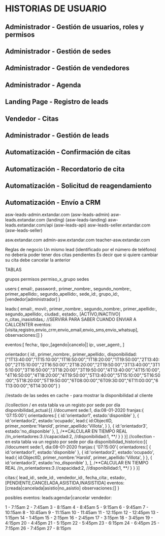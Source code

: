 # HISTORIAS DE USUARIO
## Administrador - Gestión de usuarios, roles y permisos
## Administrador - Gestión de sedes
## Administrador - Gestión de vendedores
## Administrador - Agenda
## Landing Page - Registro de leads
## Vendedor - Citas
## Administrador - Gestión de leads
## Automatización - Confirmación de citas
## Automatización - Recordatorio de cita
## Automatización - Solicitud de reagendamiento
## Automatización - Envío a CRM

asw-leads-admin.extandar.com (asw-leads-admin)
asw-leads.extandar.com (landing) (asw-leads-landing)
asw-leads.extandar.com/api (asw-leads-api)
asw-leads-seller.extandar.com (asw-leads-seller)

asw.extandar.com
admin-asw.extandar.com
teacher-asw.extandar.com


Reglas de negocio
Un mismo lead (identificado por el número de teléfono) no debería poder tener dos citas pendientes
Es decir que si quiere cambiar su cita debe cancelar la anterior



TABLAS

grupos
permisos
permiso_x_grupo
sedes

users:{
	email:,
	password:,
	primer_nombre:,
	segundo_nombre:,
	primer_apellido:,
	segundo_apellido:,
	sede_id:,
	grupo_id:,[vendedor|administrador]
}

leads:{
	email:,
	movil:,
	primer_nombre:,
	segundo_nombre:,
	primer_apellido:,
	segundo_apellido:,
	ciudad:,
	estado:, [ACTIVO,INACTIVO]
	n_citas_inasistidas,: //SERVIRÁ PARA SABER CUANDO ENVIAR A CALLCENTER
	eventos:[visita,registro,envio_crm,envio_email,envio_sms,envio_whatsup],
	observaciones:[]
}

eventos:[
	fecha:,
	tipo:,[agendo|cancelo|]
	ip:,
	user_agent:,
]

orientador:{
	id:,
	primer_nombre:,
	primer_apellido:,
	disponibilidad:["1T13:40:00","1T15:10:00","1T16:50:00","1T18:20:00","1T19:50:00","2T13:40:00","2T15:10:00","2T16:50:00","2T18:20:00","2T19:50:00","3T13:40:00","3T15:10:00","3T16:50:00","3T18:20:00","3T19:50:00","4T13:40:00","4T15:10:00","4T16:50:00","4T18:20:00","4T19:50:00","5T13:40:00","5T15:10:00","5T16:50:00","5T18:20:00","5T19:50:00","6T08:00:00","6T09:30:00","6T11:00:00","6T13:00:00","6T14:30:00"]
}

//estado de las sedes en cache - para mostrar la disponibilidad al cliente

//collection / en esta tabla va un registo por sede por día
disponibilidad_actual:[{
//document
	sede:1,
	dia:08-01-2020
	franjas:{
		'07:15:00'{
			orientadores:[
				{
					id:'orientador1',
					estado:'disponible'
				},
				{
					id:'orientador2',
					estado:'ocupado',
					lead:{
						id:ObjectID,
						primer_nombre:'Harold',
						primer_apellido:'Villota',
					}
				},
				{
					id:'orientador3',
					estado:'no_disponible'
				},
			],
			/**CALCULAR EN TIEMPO REAL
			//n_orientadores:3
			//capacidad:2,
			//disponibilidad:1,
			**/
		}
	}
}]
//collection - en esta tabla va un registo por sede por día
disponibilidad_historico:[{
//document
	sede:1,
	dia:08-01-2020
	franjas:{
			'07:15:00'{
				orientadores:[
					{
						id:'orientador1',
						estado:'disponible'
					},
					{
						id:'orientador2',
						estado:'ocupado',
						lead:{
							id:ObjectID,
							primer_nombre:'Harold',
							primer_apellido:'Villota',
						}
					},
					{
						id:'orientador3',
						estado:'no_disponible'
					},
				],
				/**CALCULAR EN TIEMPO REAL
				//n_orientadores:3
				//capacidad:2,
				//disponibilidad:1,
				**/
			}
		}
}]


citas:{
	lead_id:,
	sede_id:,
	vendedor_id:,
	fecha_cita:,
	estado:,[PENDIENTE,CANCELADA,ASISTIDA,INASISTIDA]
	eventos:[creada|cancelada|asistio|no_asistio]
	observaciones:[]
}


posibles eventos: 
leads:agendar|cancelar
vendedor:



1 - 7:15am
2 - 7:45am
3 - 8:15am
4 - 8:45am
5 - 9:15am
6 - 9:45am
7 - 10:15am
8 - 10:45am
9 - 11:15am
10 - 11:45am
11 - 12:15pm
12 - 12:45pm
13 - 1:15pm
14 - 1:45pm
15 - 2:15pm
16 - 2:45pm
17 - 3:15pm
18 - 3:45pm
19 - 4:15pm
20 - 4:45pm
21 - 5:15pm
22 - 5:45pm
23 - 6:15pm
24 - 6:45pm
25 - 7:15pm
26 - 7:45pm
27 - 8:15pm
